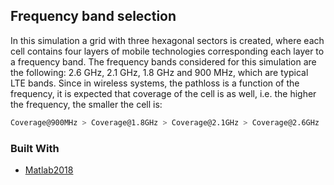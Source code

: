 <!-- Radio Resource and Spectrum Management -->
## Frequency band selection
In this simulation a grid with three hexagonal sectors is created, where each cell contains four layers of mobile technologies corresponding each layer to a frequency band. The frequency bands considered for this simulation are the following: 2.6 GHz, 2.1 GHz, 1.8 GHz and 900 MHz, which are typical LTE bands. Since in wireless systems, the pathloss is a function of the frequency, it is expected that coverage of the cell is as well, i.e. the higher the frequency, the smaller the cell is:

```sh
Coverage@900MHz > Coverage@1.8GHz > Coverage@2.1GHz > Coverage@2.6GHz
```



### Built With
* [Matlab2018](https://se.mathworks.com/products/matlab.html)